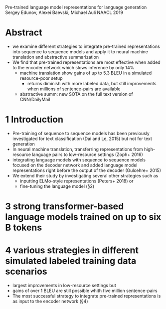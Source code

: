 Pre-trained language model representations for language generation
Sergey Edunov, Alexei Baevski, Michael Auli
NAACL 2019

# Abstract

* we examine different strategies to integrate pre-trained representations into
  sequence to sequence models and apply it to
  neural machine translation and abstractive summarization
* We find that pre-trained representations are most effective when added to the
  encoder network which slows inference by only 14%
  * machine translation show gains of up to 5.3 BLEU in a simulated
    resource-poor setup
    * returns diminish with more labeled data,
      but still improvements when millions of sentence-pairs are available
  * abstractive summ: new SOTA on the full text version of CNN/DailyMail

# 1 Introduction

* Pre-training of sequence to sequence models has been previously investigated
  for text classification (Dai and Le, 2015) but not for text generation
* In neural machine translation, transferring representations from high-resource
  language pairs to low-resource settings (Zoph+ 2016)
* integrating language models with sequence to sequence models focused on the
  decoder network and added language model representations right before the
  output of the decoder (Gulcehre+ 2015)
* We extend their study by investigating several other strategies such as
  * inputting ELMo-style representations (Peters+ 2018) or
  * fine-tuning the language model (§2)

# 3 strong transformer-based language models trained on up to six B tokens

# 4 various strategies in different simulated labeled training data scenarios

* largest improvements in low-resource settings but
* gains of over 1 BLEU are still possible whith five million sentence-pairs
* The most successful strategy to integrate pre-trained representations is as
  input to the encoder network (§4)
